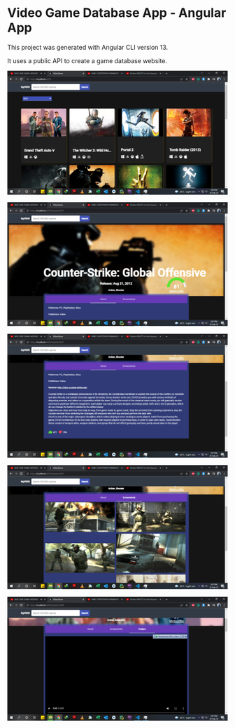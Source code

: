 # Video Game Database App - Angular App

This project was generated with Angular CLI version 13.

It uses a public API to create a game database website.

![Screenshot](snaps/video-game-db-0.png)

![Screenshot](snaps/video-game-db-1.png)

![Screenshot](snaps/video-game-db-2.png)

![Screenshot](snaps/video-game-db-3.png)

![Screenshot](snaps/video-game-db-4.png)


